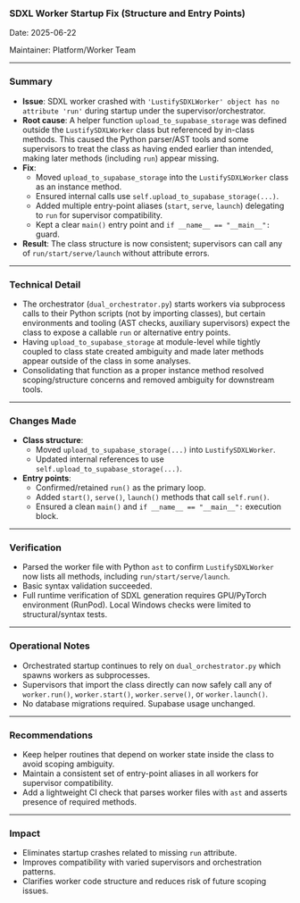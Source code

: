 ### SDXL Worker Startup Fix (Structure and Entry Points)

Date: 2025-06-22

Maintainer: Platform/Worker Team

---

### Summary

- **Issue**: SDXL worker crashed with `'LustifySDXLWorker' object has no attribute 'run'` during startup under the supervisor/orchestrator.
- **Root cause**: A helper function `upload_to_supabase_storage` was defined outside the `LustifySDXLWorker` class but referenced by in-class methods. This caused the Python parser/AST tools and some supervisors to treat the class as having ended earlier than intended, making later methods (including `run`) appear missing.
- **Fix**:
  - Moved `upload_to_supabase_storage` into the `LustifySDXLWorker` class as an instance method.
  - Ensured internal calls use `self.upload_to_supabase_storage(...)`.
  - Added multiple entry-point aliases (`start`, `serve`, `launch`) delegating to `run` for supervisor compatibility.
  - Kept a clear `main()` entry point and `if __name__ == "__main__":` guard.
- **Result**: The class structure is now consistent; supervisors can call any of `run/start/serve/launch` without attribute errors.

---

### Technical Detail

- The orchestrator (`dual_orchestrator.py`) starts workers via subprocess calls to their Python scripts (not by importing classes), but certain environments and tooling (AST checks, auxiliary supervisors) expect the class to expose a callable `run` or alternative entry points.
- Having `upload_to_supabase_storage` at module-level while tightly coupled to class state created ambiguity and made later methods appear outside of the class in some analyses.
- Consolidating that function as a proper instance method resolved scoping/structure concerns and removed ambiguity for downstream tools.

---

### Changes Made

- **Class structure**:
  - Moved `upload_to_supabase_storage(...)` into `LustifySDXLWorker`.
  - Updated internal references to use `self.upload_to_supabase_storage(...)`.
- **Entry points**:
  - Confirmed/retained `run()` as the primary loop.
  - Added `start()`, `serve()`, `launch()` methods that call `self.run()`.
  - Ensured a clean `main()` and `if __name__ == "__main__":` execution block.

---

### Verification

- Parsed the worker file with Python `ast` to confirm `LustifySDXLWorker` now lists all methods, including `run/start/serve/launch`.
- Basic syntax validation succeeded.
- Full runtime verification of SDXL generation requires GPU/PyTorch environment (RunPod). Local Windows checks were limited to structural/syntax tests.

---

### Operational Notes

- Orchestrated startup continues to rely on `dual_orchestrator.py` which spawns workers as subprocesses.
- Supervisors that import the class directly can now safely call any of `worker.run()`, `worker.start()`, `worker.serve()`, or `worker.launch()`.
- No database migrations required. Supabase usage unchanged.

---

### Recommendations

- Keep helper routines that depend on worker state inside the class to avoid scoping ambiguity.
- Maintain a consistent set of entry-point aliases in all workers for supervisor compatibility.
- Add a lightweight CI check that parses worker files with `ast` and asserts presence of required methods.

---

### Impact

- Eliminates startup crashes related to missing `run` attribute.
- Improves compatibility with varied supervisors and orchestration patterns.
- Clarifies worker code structure and reduces risk of future scoping issues.


